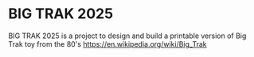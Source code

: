 # BIG TRAK 2025
BIG TRAK 2025 is a project to design and build a printable version of Big Trak toy from the 80's
https://en.wikipedia.org/wiki/Big_Trak
